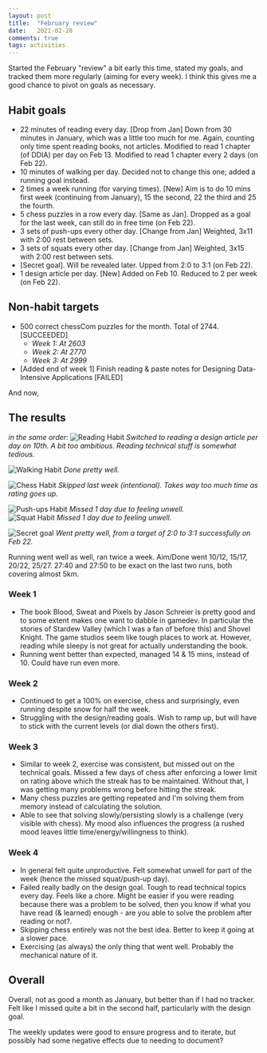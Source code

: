 ```yaml
---
layout: post
title:  "February review"
date:   2021-02-28
comments: true
tags: activities
---
```


Started the February "review" a bit early this time, stated my goals, and tracked them more regularly (aiming for every week). I think this gives me a good chance to pivot on goals as necessary. 

## Habit goals

- 22 minutes of reading every day. [Drop from Jan] Down from 30 minutes in January, which was a little too much for me. Again, counting only time spent reading books, not articles. Modified to read 1 chapter (of DDIA) per day on Feb 13. Modified to read 1 chapter every 2 days (on Feb 22).
- 10 minutes of walking per day. Decided not to change this one; added a running goal instead.
- 2 times a week running (for varying times). [New] Aim is to do 10 mins first week (continuing from January), 15 the second, 22 the third and 25 the fourth.  
- 5 chess puzzles in a row every day. [Same as Jan]. Dropped as a goal for the last week, can still do in free time (on Feb 22).
- 3 sets of push-ups every other day. [Change from Jan] Weighted, 3x11 with 2:00 rest between sets.
- 3 sets of squats every other day. [Change from Jan] Weighted, 3x15 with 2:00 rest between sets.
- [Secret goal]. Will be revealed later. Upped from 2:0 to 3:1 (on Feb 22).
- 1 design article per day. [New] Added on Feb 10. Reduced to 2 per week (on Feb 22).

## Non-habit targets

- 500 correct chessCom puzzles for the month. Total of 2744. [SUCCEEDED]
  - *Week 1: At 2603*
  - *Week 2: At 2770*
  - *Week 3: At 2999*
- [Added end of week 1] Finish reading & paste notes for Designing Data-Intensive Applications [FAILED]

And now,

## The results
*in the same order*:
![Reading Habit](/assets/images/ReadingHabitFeb.jpeg)
*Switched to reading a design article per day on 10th. A bit too ambitious. Reading technical stuff is somewhat tedious.*

![Walking Habit](/assets/images/WalkingHabitFeb.jpeg)
*Done pretty well.*

![Chess Habit](/assets/images/ChessHabitFeb.jpg)
*Skipped last week (intentional). Takes way too much time as rating goes up.*

![Push-ups Habit](/assets/images/PushupsHabitFeb.jpeg)
*Missed 1 day due to feeling unwell.*  
![Squat Habit](/assets/images/SquatsHabitFeb.jpeg)
*Missed 1 day due to feeling unwell.*  

![Secret goal](/assets/images/SecretGoalFeb.jpeg)
*Went pretty well, from a target of 2:0 to 3:1 successfully on Feb 22.*

Running went well as well, ran twice a week. Aim/Done went 10/12, 15/17, 20/22, 25/27. 27:40 and 27:50 to be exact on the last two runs, both covering almost 5km.

### Week 1
- The book Blood, Sweat and Pixels by Jason Schreier is pretty good and to some extent makes one want to dabble in gamedev. In particular the stories of Stardew Valley (which I was a fan of before this) and Shovel Knight. The game studios seem like tough places to work at. However, reading while sleepy is not great for actually understanding the book.
- Running went better than expected, managed 14 & 15 mins, instead of 10. Could have run even more.

### Week 2
- Continued to get a 100% on exercise, chess and surprisingly, even running despite snow for half the week.
- Struggling with the design/reading goals. Wish to ramp up, but will have to stick with the current levels (or dial down the others first).

### Week 3
- Similar to week 2, exercise was consistent, but missed out on the technical goals. Missed a few days of chess after enforcing a lower limit on rating above which the streak has to be maintained. Without that, I was getting many problems wrong before hitting the streak.
- Many chess puzzles are getting repeated and I'm solving them from memory instead of calculating the solution.
- Able to see that solving slowly/persisting slowly is a challenge (very visible with chess). My mood also influences the progress (a rushed mood leaves little time/energy/willingness to think).

### Week 4
- In general felt quite unproductive. Felt somewhat unwell for part of the week (hence the missed squat/push-up day).
- Failed really badly on the design goal. Tough to read technical topics every day. Feels like a chore. Might be easier if you were reading because there was a problem to be solved, then you know if what you have read (& learned) enough - are you able to solve the problem after reading or not?.
- Skipping chess entirely was not the best idea. Better to keep it going at a slower pace.
- Exercising (as always) the only thing that went well. Probably the mechanical nature of it.

## Overall
Overall, not as good a month as January, but better than if I had no tracker. Felt like I missed quite a bit in the second half, particularly with the design goal.

The weekly updates were good to ensure progress and to iterate, but possibly had some negative effects due to needing to document?
